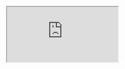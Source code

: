 <iframe src="https://docs.google.com/spreadsheets/d/e/2PACX-1vRIlXpvXaSOalshQ85683gXrGVaIhkzzZWxf71Xa5lSJ3XKYKirMUforGQ8v0X9J0kpWiIEdef9THaB/pubhtml?widget=true&amp;headers=false"></iframe>
